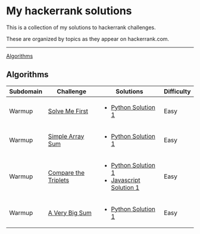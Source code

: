 # My hackerrank solutions

This is a collection of my solutions to hackerrank challenges.

These are organized by topics as they appear on hackerrank.com.

---

[Algorithms](#algorithms)

## Algorithms

| Subdomain | Challenge | Solutions | Difficulty |
| -- | -- | -- | -- |
| Warmup | [Solve Me First](https://www.hackerrank.com/challenges/solve-me-first/problem) | <ul><li>[Python Solution 1](algorithms/solve_me_first.py)</li></ul> | Easy |
| Warmup | [Simple Array Sum](https://www.hackerrank.com/challenges/simple-array-sum/problem) | <ul><li>[Python Solution 1](algorithms/simple_array_sum.py)</li></ul> | Easy |
| Warmup | [Compare the Triplets](https://www.hackerrank.com/challenges/compare-the-triplets/problem) | <ul><li>[Python Solution 1](algorithms/compare_triplets.py)</li><li>[Javascript Solution 1](algorithms/compare_triplets.js)</li></ul> | Easy |
| Warmup | [A Very Big Sum](https://www.hackerrank.com/challenges/a-very-big-sum/problem) | <ul><li>[Python Solution 1](algorithms/a_very_big_sum.py)</li></ul> | Easy |